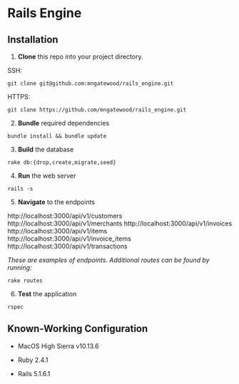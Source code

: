 # Rails Engine

## Installation

1.  **Clone** this repo into your project directory.

SSH:
```
git clone git@github.com:mngatewood/rails_engine.git

```

HTTPS:
```
git clone https://github.com/mngatewood/rails_engine.git
```

2.  **Bundle** required dependencies

```
bundle install && bundle update
```

3.  **Build** the database

```
rake db:{drop,create,migrate,seed}
```

4.  **Run** the web server

```
rails -s
```

5. **Navigate** to the endpoints

http://localhost:3000/api/v1/customers
http://localhost:3000/api/v1/merchants
http://localhost:3000/api/v1/invoices
http://localhost:3000/api/v1/items
http://localhost:3000/api/v1/invoice_items
http://localhost:3000/api/v1/transactions

*These are examples of endpoints.  Additional routes can be found by running:*
```
rake routes
```

6.  **Test** the application
```
rspec
```


## Known-Working Configuration

* MacOS High Sierra v10.13.6

* Ruby 2.4.1

* Rails 5.1.6.1
